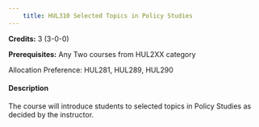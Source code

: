 ```yaml
---
    title: HUL310 Selected Topics in Policy Studies
---
```

**Credits:** 3 (3-0-0)



**Prerequisites:** Any Two courses from HUL2XX category 

Allocation Preference: HUL281, HUL289, HUL290

#### Description 
The course will introduce students to selected topics in Policy Studies as decided by the instructor.